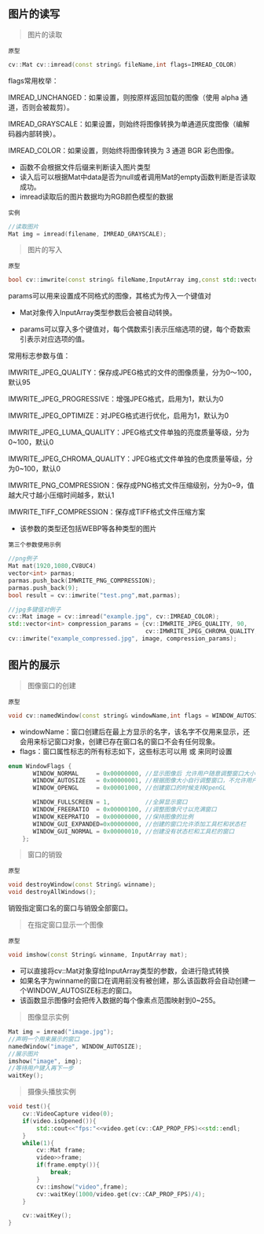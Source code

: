 ## 图片的读写

>  图片的读取

`原型`

```c++
cv::Mat cv::imread(const string& fileName,int flags=IMREAD_COLOR)
```

flags常用枚举：

IMREAD_UNCHANGED：如果设置，则按原样返回加载的图像（使用 alpha 通道，否则会被裁剪）。

IMREAD_GRAYSCALE：如果设置，则始终将图像转换为单通道灰度图像（编解码器内部转换）。

IMREAD_COLOR：如果设置，则始终将图像转换为 3 通道 BGR 彩色图像。

* 函数不会根据文件后缀来判断读入图片类型
* 读入后可以根据Mat中data是否为null或者调用Mat的empty函数判断是否读取成功。
* imread读取后的图片数据均为RGB颜色模型的数据

`实例`

```c++
//读取图片
Mat img = imread(filename, IMREAD_GRAYSCALE);
```
> 图片的写入

`原型`


```c++
bool cv::imwrite(const string& fileName,InputArray img,const std::vector<int>& params = std::vector<int>())
```

params可以用来设置成不同格式的图像，其格式为传入一个键值对

* Mat对象传入InputArray类型参数后会被自动转换。

* params可以穿入多个键值对，每个偶数索引表示压缩选项的键，每个奇数索引表示对应选项的值。

常用标志参数与值：

IMWRITE_JPEG_QUALITY：保存成JPEG格式的文件的图像质量，分为0～100，默认95

IMWRITE_JPEG_PROGRESSIVE：增强JPEG格式，启用为1，默认为0

IMWRITE_JPEG_OPTIMIZE：对JPEG格式进行优化，启用为1，默认为0

IMWRITE_JPEG_LUMA_QUALITY：JPEG格式文件单独的亮度质量等级，分为0~100，默认0

IMWRITE_JPEG_CHROMA_QUALITY：JPEG格式文件单独的色度质量等级，分为0~100，默认0

IMWRITE_PNG_COMPRESSION：保存成PNG格式文件压缩级别，分为0~9，值越大尺寸越小压缩时间越多，默认1

IMWRITE_TIFF_COMPRESSION：保存成TIFF格式文件压缩方案

* 该参数的类型还包括WEBP等各种类型的图片

`第三个参数使用示例`

```c++
//png例子
Mat mat(1920,1080,CV8UC4)
vector<int> parmas;
parmas.push_back(IMWRITE_PNG_COMPRESSION);
parmas.push_back(9);
bool result = cv::imwrite("test.png",mat,parmas);

//jpg多键值对例子
cv::Mat image = cv::imread("example.jpg", cv::IMREAD_COLOR);
std::vector<int> compression_params = {cv::IMWRITE_JPEG_QUALITY, 90,
                                       cv::IMWRITE_JPEG_CHROMA_QUALITY, 50};
cv::imwrite("example_compressed.jpg", image, compression_params);
```



## 图片的展示

> 图像窗口的创建

`原型`

```c++
void cv::namedWindow(const string& windowName,int flags = WINDOW_AUTOSIZE)
```

* windowName：窗口创建后在最上方显示的名字，该名字不仅用来显示，还会用来标记窗口对象，创建已存在窗口名的窗口不会有任何现象。
* flags：窗口属性标志的所有标志如下，这些标志可以用 或 来同时设置

```c++
enum WindowFlags {
       WINDOW_NORMAL     = 0x00000000, //显示图像后 允许用户随意调整窗口大小
       WINDOW_AUTOSIZE   = 0x00000001, //根据图像大小自行调整窗口，不允许用户调整大小
       WINDOW_OPENGL     = 0x00001000, //创建窗口的时候支持OpenGL

       WINDOW_FULLSCREEN = 1,          //全屏显示窗口
       WINDOW_FREERATIO  = 0x00000100, //调整图像尺寸以充满窗口
       WINDOW_KEEPRATIO  = 0x00000000, //保持图像的比例
       WINDOW_GUI_EXPANDED=0x00000000, //创建的窗口允许添加工具栏和状态栏
       WINDOW_GUI_NORMAL = 0x00000010, //创建没有状态栏和工具栏的窗口
    };
```

> 窗口的销毁

`原型`

```c++
void destroyWindow(const String& winname);
void destroyAllWindows();
```
销毁指定窗口名的窗口与销毁全部窗口。

> 在指定窗口显示一个图像

`原型`

```c++
void imshow(const String& winname, InputArray mat);
```

* 可以直接将cv::Mat对象穿给InputArray类型的参数，会进行隐式转换
* 如果名字为winname的窗口在调用前没有被创建，那么该函数将会自动创建一个WINDOW_AUTOSIZE标志的窗口。
* 该函数显示图像时会把传入数据的每个像素点范围映射到0~255。

> 图像显示实例

```c++
Mat img = imread("image.jpg");
//声明一个用来展示的窗口
namedWindow("image", WINDOW_AUTOSIZE);
//展示图片
imshow("image", img);
//等待用户键入再下一步
waitKey();
```

> 摄像头播放实例

```c++
void test(){
    cv::VideoCapture video(0);
    if(video.isOpened()){
        std::cout<<"fps:"<<video.get(cv::CAP_PROP_FPS)<<std::endl;
    }
    while(1){
        cv::Mat frame;
        video>>frame;
        if(frame.empty()){
            break;
        }
        cv::imshow("video",frame);
        cv::waitKey(1000/video.get(cv::CAP_PROP_FPS)/4);
    }

    cv::waitKey();
}
```

